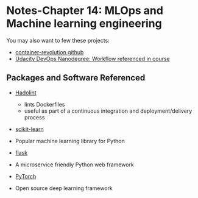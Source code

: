 # Notes-Chapter 14:  MLOps and Machine learning engineering

You may also want to few these projects:

* [container-revolution github](https://github.com/noahgift/container-revolution-devops-microservices)
* [Udacity DevOps Nanodegree:  Workflow referenced in course](https://www.udacity.com/course/cloud-dev-ops-nanodegree--nd9991)

## Packages and Software Referenced

* [Hadolint](https://github.com/hadolint/hadolint)
  - lints Dockerfiles
  - useful as part of a continuous integration and deployment/delivery process

* [scikit-learn](https://scikit-learn.org/stable/)
- Popular machine learning library for Python

* [flask](http://flask.palletsprojects.com/en/1.1.x/)
- A microservice friendly Python web framework

* [PyTorch](https://pytorch.org/)
- Open source deep learning framework

